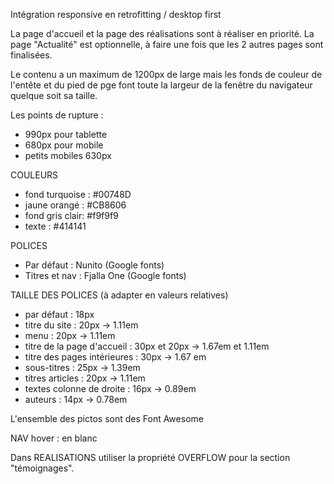 Intégration responsive en retrofitting / desktop first

La page d'accueil et la page des réalisations sont à réaliser en priorité.
La page "Actualité" est optionnelle, à faire une fois que les 2 autres pages sont finalisées.

Le contenu a un maximum de 1200px de large mais les fonds de couleur de l'entête et du pied de pge font toute la largeur de la fenêtre du navigateur quelque soit sa taille.

Les points de rupture :
- 990px pour tablette
- 680px pour mobile
- petits mobiles 630px

COULEURS
- fond turquoise : #00748D
- jaune orangé : #CB8606
- fond gris clair: #f9f9f9
- texte : #414141

POLICES
- Par défaut : Nunito (Google fonts)
- Titres et nav : Fjalla One (Google fonts)

TAILLE DES POLICES (à adapter en valeurs relatives)

- par défaut : 18px
- titre du site : 20px                          -> 1.11em
- menu : 20px                                   -> 1.11em
- titre de la page d'accueil : 30px et 20px     -> 1.67em et 1.11em
- titre des pages intérieures : 30px            -> 1.67 em
- sous-titres : 25px                            -> 1.39em
- titres articles : 20px                        -> 1.11em
- textes colonne de droite : 16px               -> 0.89em
- auteurs : 14px                                -> 0.78em

L'ensemble des pictos sont des Font Awesome

NAV
    hover : en blanc
    
Dans REALISATIONS utiliser la propriété OVERFLOW pour la section "témoignages".
